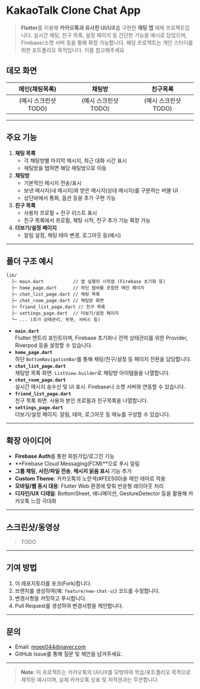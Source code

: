 # KakaoTalk Clone Chat App

> **Flutter**를 이용해 **카카오톡과 유사한 UI/UX**를 구현한 **채팅 앱** 예제 프로젝트입니다. 실시간 채팅, 친구 목록, 설정 페이지 등 간단한 기능을 예시로 담았으며, Firebase/소켓 서버 등을 통해 확장 가능합니다.
> 해당 프로젝트는 개인 스터디를 위한 포트폴리오 목적입니다. 이를 참고해주세요

## 데모 화면
| 메인(채팅목록) | 채팅방 | 친구목록 |
|:---:|:---:|:---:|
| (예시 스크린샷 TODO) | (예시 스크린샷 TODO) | (예시 스크린샷 TODO) |

---

## 주요 기능
1. **채팅 목록**  
   - 각 채팅방별 마지막 메시지, 최근 대화 시간 표시
   - 채팅방을 탭하면 해당 채팅방으로 이동
2. **채팅방**  
   - 기본적인 메시지 전송/표시
   - 보낸 메시지(내 메시지)와 받은 메시지(상대 메시지)를 구분하는 버블 UI
   - 상단바에서 통화, 옵션 등을 추가 구현 가능
3. **친구 목록**  
   - 사용자 프로필 + 친구 리스트 표시
   - 친구 목록에서 프로필, 채팅 시작, 친구 추가 기능 확장 가능
4. **더보기/설정 페이지**  
   - 알림 설정, 채팅 테마 변경, 로그아웃 등(예시)

---

## 폴더 구조 예시

```
lib/
  ├─ main.dart           // 앱 실행의 시작점 (Firebase 초기화 등)
  ├─ home_page.dart      // 하단 탭바를 포함한 메인 페이지
  ├─ chat_list_page.dart // 채팅 목록
  ├─ chat_room_page.dart // 채팅방 화면
  ├─ friend_list_page.dart // 친구 목록
  ├─ settings_page.dart  // 더보기/설정 페이지
  └─ ... (추가 상태관리, 위젯, 서비스 등)
```

- **`main.dart`**  
  Flutter 엔트리 포인트이며, Firebase 초기화나 전역 상태관리를 위한 Provider, Riverpod 등을 설정할 수 있습니다.
- **`home_page.dart`**  
  하단 `BottomNavigationBar`를 통해 채팅/친구/설정 등 페이지 전환을 담당합니다.
- **`chat_list_page.dart`**  
  채팅방 목록 화면. `ListView.builder`로 채팅방 아이템들을 나열합니다.
- **`chat_room_page.dart`**  
  실시간 메시지 송수신 및 UI 표시. Firebase나 소켓 서버와 연동할 수 있습니다.
- **`friend_list_page.dart`**  
  친구 목록 화면. 사용자 본인 프로필과 친구목록을 나열합니다.
- **`settings_page.dart`**  
  더보기/설정 페이지. 알림, 테마, 로그아웃 등 메뉴를 구성할 수 있습니다.

---

## 확장 아이디어

- **Firebase Auth**를 통한 회원가입/로그인 기능  
- **Firebase Cloud Messaging(FCM)**으로 푸시 알림  
- **그룹 채팅**, **사진/파일 전송**, **메시지 읽음 표시** 기능 추가  
- **Custom Theme**: 카카오톡의 노란색(#FEE500)을 메인 테마로 적용  
- **모바일/웹 동시 대응**: Flutter Web 환경에 맞춰 반응형 레이아웃 처리  
- **디자인/UX 디테일**: BottomSheet, 애니메이션, GestureDetector 등을 활용해 카카오톡 느낌 극대화

---

## 스크린샷/동영상

> TODO

---

## 기여 방법

1. 이 레포지토리를 포크(Fork)합니다.
2. 브랜치를 생성하여(예: `feature/new-chat-ui`) 코드를 수정합니다.
3. 변경사항을 커밋하고 푸시합니다.
4. Pull Request를 생성하여 변경사항을 제안합니다.

---

## 문의

- Email: mgee044@naver.com
- GitHub Issue를 통해 질문 및 제안을 남겨주세요.

---

> **Note**: 이 프로젝트는 카카오톡의 UI/UX를 모방하여 학습/포트폴리오 목적으로 제작된 예시이며, 실제 카카오톡 상표 및 저작권과는 무관합니다.  
